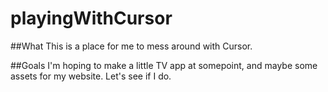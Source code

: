 # playingWithCursor

##What
This is a place for me to mess around with Cursor.

##Goals
I'm hoping to make a little TV app at somepoint, and maybe some assets for my website. Let's see if I do.
